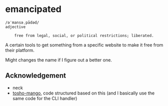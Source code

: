 # emancipated

```
/əˈmansəˌpādəd/
adjective

    free from legal, social, or political restrictions; liberated.
```

A certain tools to get something from a specific website to make it free from their platform.

Might changes the name if I figure out a better one.

## Acknowledgement
- neck
- [tosho-mango](https://github.com/noaione/tosho-mango), code structured based on this (and I basically use the same code for the CLI handler)
